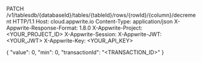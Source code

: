 PATCH /v1/tablesdb/{databaseId}/tables/{tableId}/rows/{rowId}/{column}/decrement HTTP/1.1
Host: cloud.appwrite.io
Content-Type: application/json
X-Appwrite-Response-Format: 1.8.0
X-Appwrite-Project: <YOUR_PROJECT_ID>
X-Appwrite-Session: 
X-Appwrite-JWT: <YOUR_JWT>
X-Appwrite-Key: <YOUR_API_KEY>

{
  "value": 0,
  "min": 0,
  "transactionId": "<TRANSACTION_ID>"
}
